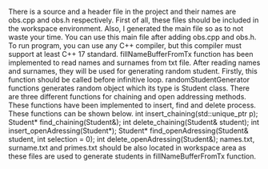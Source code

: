 There is a source and a header file in the project and their names are obs.cpp and obs.h respectively. First of all, these files should be included in the workspace environment. Also, I generated the main file so as to not waste your time. 
You can use this main file after adding obs.cpp and obs.h.
To run program, you can use any C++ compiler, but this compiler must support at least C++ 17 standard.
fillNameBufferFromTx function has been implemented to read names and surnames from txt file. After reading names and surnames, they will be used for generating random student. Firstly, this function should be called before infinitive loop.
randomStudentGenerator functions generates random object which its type is Student class.
There are three different functions for chaining and open addressing methods. These functions have been implemented to insert, find and delete process. These functions can be shown below.
int insert_chaining(std::unique_ptr<Student> p);
Student* find_chaining(Student&);
int delete_chaining(Student& student);
int insert_openAdressing(Student*);
Student* find_openAdressing(Student& student, int selection = 0);
int delete_openAdressing(Student&);
names.txt, surname.txt and primes.txt should be also located in workspace area as these files are used to generate students in fillNameBufferFromTx function.
